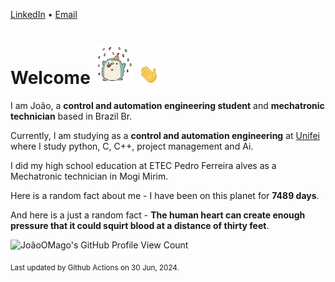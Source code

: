 [LinkedIn](https://www.linkedin.com/in/joão-pedro-gozzoli-b95641301/) &bull;
[Email](joaopedrogozzoli@gmail.com)

# Welcome <img src="happy.gif" height="64px" /> <img src="wave.gif" height="32px" />

I am João, a  **control and automation engineering student** and **mechatronic technician** based in Brazil Br.

Currently, I am studying as a **control and automation engineering** at [Unifei](https://unifei.edu.br) where I study python, C, C++, project management and Ai.

I did my high school education at ETEC Pedro Ferreira alves as a Mechatronic technician in Mogi Mirim.

Here is a random fact about me - I have been on this planet for **7489 days**.

And here is a just a random fact -  **The human heart can create enough pressure that it could squirt blood at a distance of thirty feet**.

![JoãoOMago's GitHub Profile View Count](https://komarev.com/ghpvc/?username=JoaoOMago)

<sub>Last updated by Github Actions on 30 Jun, 2024.</sub>
